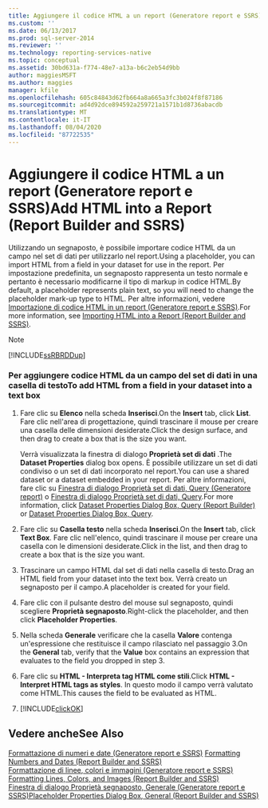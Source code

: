 ```yaml
---
title: Aggiungere il codice HTML a un report (Generatore report e SSRS) | Microsoft Docs
ms.custom: ''
ms.date: 06/13/2017
ms.prod: sql-server-2014
ms.reviewer: ''
ms.technology: reporting-services-native
ms.topic: conceptual
ms.assetid: 30bd631a-f774-48e7-a13a-b6c2eb54d9bb
author: maggiesMSFT
ms.author: maggies
manager: kfile
ms.openlocfilehash: 605c84843d62fb664a8a665a3fc3b024f8f87186
ms.sourcegitcommit: ad4d92dce894592a259721a1571b1d8736abacdb
ms.translationtype: MT
ms.contentlocale: it-IT
ms.lasthandoff: 08/04/2020
ms.locfileid: "87722535"
---
```

# <a name="add-html-into-a-report-report-builder-and-ssrs"></a><span data-ttu-id="2d325-102">Aggiungere il codice HTML a un report (Generatore report e SSRS)</span><span class="sxs-lookup"><span data-stu-id="2d325-102">Add HTML into a Report (Report Builder and SSRS)</span></span>
  <span data-ttu-id="2d325-103">Utilizzando un segnaposto, è possibile importare codice HTML da un campo nel set di dati per utilizzarlo nel report.</span><span class="sxs-lookup"><span data-stu-id="2d325-103">Using a placeholder, you can import HTML from a field in your dataset for use in the report.</span></span> <span data-ttu-id="2d325-104">Per impostazione predefinita, un segnaposto rappresenta un testo normale e pertanto è necessario modificarne il tipo di markup in codice HTML.</span><span class="sxs-lookup"><span data-stu-id="2d325-104">By default, a placeholder represents plain text, so you will need to change the placeholder mark-up type to HTML.</span></span> <span data-ttu-id="2d325-105">Per altre informazioni, vedere [Importazione di codice HTML in un report &#40;Generatore report e SSRS&#41;](importing-html-into-a-report-report-builder-and-ssrs.md).</span><span class="sxs-lookup"><span data-stu-id="2d325-105">For more information, see [Importing HTML into a Report &#40;Report Builder and SSRS&#41;](importing-html-into-a-report-report-builder-and-ssrs.md).</span></span>  
  
> [!NOTE]  
>  [!INCLUDE[ssRBRDDup](../../includes/ssrbrddup-md.md)]  
  
### <a name="to-add-html-from-a-field-in-your-dataset-into-a-text-box"></a><span data-ttu-id="2d325-106">Per aggiungere codice HTML da un campo del set di dati in una casella di testo</span><span class="sxs-lookup"><span data-stu-id="2d325-106">To add HTML from a field in your dataset into a text box</span></span>  
  
1.  <span data-ttu-id="2d325-107">Fare clic su **Elenco** nella scheda **Inserisci**.</span><span class="sxs-lookup"><span data-stu-id="2d325-107">On the **Insert** tab, click **List**.</span></span> <span data-ttu-id="2d325-108">Fare clic nell'area di progettazione, quindi trascinare il mouse per creare una casella delle dimensioni desiderate.</span><span class="sxs-lookup"><span data-stu-id="2d325-108">Click the design surface, and then drag to create a box that is the size you want.</span></span>  
  
     <span data-ttu-id="2d325-109">Verrà visualizzata la finestra di dialogo **Proprietà set di dati** .</span><span class="sxs-lookup"><span data-stu-id="2d325-109">The **Dataset Properties** dialog box opens.</span></span> <span data-ttu-id="2d325-110">È possibile utilizzare un set di dati condiviso o un set di dati incorporato nel report.</span><span class="sxs-lookup"><span data-stu-id="2d325-110">You can use a shared dataset or a dataset embedded in your report.</span></span> <span data-ttu-id="2d325-111">Per altre informazioni, fare clic su [Finestra di dialogo Proprietà set di dati, Query &#40;Generatore report&#41;](../report-data/dataset-properties-dialog-box-query-report-builder.md) o [Finestra di dialogo Proprietà set di dati, Query](../dataset-properties-dialog-box-query.md).</span><span class="sxs-lookup"><span data-stu-id="2d325-111">For more information, click [Dataset Properties Dialog Box, Query &#40;Report Builder&#41;](../report-data/dataset-properties-dialog-box-query-report-builder.md) or [Dataset Properties Dialog Box, Query](../dataset-properties-dialog-box-query.md).</span></span>  
  
2.  <span data-ttu-id="2d325-112">Fare clic su **Casella testo** nella scheda **Inserisci**.</span><span class="sxs-lookup"><span data-stu-id="2d325-112">On the **Insert** tab, click **Text Box**.</span></span> <span data-ttu-id="2d325-113">Fare clic nell'elenco, quindi trascinare il mouse per creare una casella con le dimensioni desiderate.</span><span class="sxs-lookup"><span data-stu-id="2d325-113">Click in the list, and then drag to create a box that is the size you want.</span></span>  
  
3.  <span data-ttu-id="2d325-114">Trascinare un campo HTML dal set di dati nella casella di testo.</span><span class="sxs-lookup"><span data-stu-id="2d325-114">Drag an HTML field from your dataset into the text box.</span></span> <span data-ttu-id="2d325-115">Verrà creato un segnaposto per il campo.</span><span class="sxs-lookup"><span data-stu-id="2d325-115">A placeholder is created for your field.</span></span>  
  
4.  <span data-ttu-id="2d325-116">Fare clic con il pulsante destro del mouse sul segnaposto, quindi scegliere **Proprietà segnaposto**.</span><span class="sxs-lookup"><span data-stu-id="2d325-116">Right-click the placeholder, and then click **Placeholder Properties**.</span></span>  
  
5.  <span data-ttu-id="2d325-117">Nella scheda **Generale** verificare che la casella **Valore** contenga un'espressione che restituisce il campo rilasciato nel passaggio 3.</span><span class="sxs-lookup"><span data-stu-id="2d325-117">On the **General** tab, verify that the **Value** box contains an expression that evaluates to the field you dropped in step 3.</span></span>  
  
6.  <span data-ttu-id="2d325-118">Fare clic su **HTML - Interpreta tag HTML come stili**.</span><span class="sxs-lookup"><span data-stu-id="2d325-118">Click **HTML - Interpret HTML tags as styles**.</span></span> <span data-ttu-id="2d325-119">In questo modo il campo verrà valutato come HTML.</span><span class="sxs-lookup"><span data-stu-id="2d325-119">This causes the field to be evaluated as HTML.</span></span>  
  
7.  [!INCLUDE[clickOK](../../includes/clickok-md.md)]  
  
## <a name="see-also"></a><span data-ttu-id="2d325-120">Vedere anche</span><span class="sxs-lookup"><span data-stu-id="2d325-120">See Also</span></span>  
 <span data-ttu-id="2d325-121">[Formattazione di numeri e date &#40;Generatore report e SSRS&#41;](formatting-numbers-and-dates-report-builder-and-ssrs.md) </span><span class="sxs-lookup"><span data-stu-id="2d325-121">[Formatting Numbers and Dates &#40;Report Builder and SSRS&#41;](formatting-numbers-and-dates-report-builder-and-ssrs.md) </span></span>  
 <span data-ttu-id="2d325-122">[Formattazione di linee, colori e immagini &#40;Generatore report e SSRS&#41;](images-report-builder-and-ssrs.md) </span><span class="sxs-lookup"><span data-stu-id="2d325-122">[Formatting Lines, Colors, and Images &#40;Report Builder and SSRS&#41;](images-report-builder-and-ssrs.md) </span></span>  
 [<span data-ttu-id="2d325-123">Finestra di dialogo Proprietà segnaposto, Generale &#40;Generatore report e SSRS&#41;</span><span class="sxs-lookup"><span data-stu-id="2d325-123">Placeholder Properties Dialog Box, General &#40;Report Builder and SSRS&#41;</span></span>](../placeholder-properties-dialog-box-general-report-builder-and-ssrs.md)  
  
  
